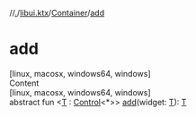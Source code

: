 //[.](../../index.md)/[libui.ktx](../index.md)/[Container](index.md)/[add](add.md)



# add  
[linux, macosx, windows64, windows]  
Content  
[linux, macosx, windows64, windows]  
abstract fun <[T](add.md) : [Control](../-control/index.md)<*>> [add](add.md)(widget: [T](add.md)): [T](add.md)  



